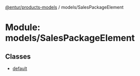 [@entur/products-models](../README.md) / models/SalesPackageElement

# Module: models/SalesPackageElement

## Classes

- [default](../classes/models_SalesPackageElement.default.md)
